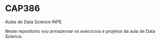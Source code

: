 # CAP386
Aulas de Data Science INPE

Neste repositorio vou armazernar os exercicios e projetos da aula de Data Science.
